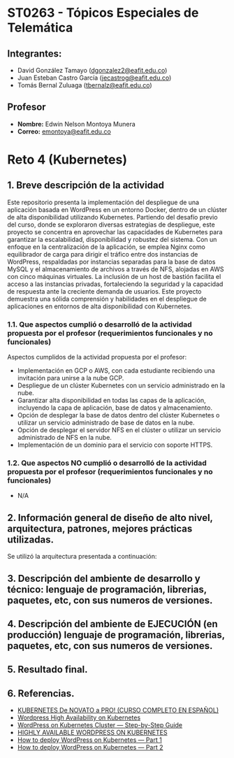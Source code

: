 # ST0263 - Tópicos Especiales de Telemática

## Integrantes:
- David González Tamayo (dgonzalez2@eafit.edu.co)
- Juan Esteban Castro García (jecastrog@eafit.edu.co)
- Tomás Bernal Zuluaga (tbernalz@eafit.edu.co)

## Profesor
- **Nombre:** Edwin Nelson Montoya Munera
- **Correo:** emontoya@eafit.edu.co

# Reto 4 (Kubernetes)

## 1. Breve descripción de la actividad

Este repositorio presenta la implementación del despliegue de una aplicación basada en WordPress en un entorno Docker, dentro de un clúster de alta disponibilidad utilizando Kubernetes. Partiendo del desafío previo del curso, donde se exploraron diversas estrategias de despliegue, este proyecto se concentra en aprovechar las capacidades de Kubernetes para garantizar la escalabilidad, disponibilidad y robustez del sistema. Con un enfoque en la centralización de la aplicación, se emplea Nginx como equilibrador de carga para dirigir el tráfico entre dos instancias de WordPress, respaldadas por instancias separadas para la base de datos MySQL y el almacenamiento de archivos a través de NFS, alojadas en AWS con cinco máquinas virtuales. La inclusión de un host de bastión facilita el acceso a las instancias privadas, fortaleciendo la seguridad y la capacidad de respuesta ante la creciente demanda de usuarios. Este proyecto demuestra una sólida comprensión y habilidades en el despliegue de aplicaciones en entornos de alta disponibilidad con Kubernetes.

### 1.1. Que aspectos cumplió o desarrolló de la actividad propuesta por el profesor (requerimientos funcionales y no funcionales)

Aspectos cumplidos de la actividad propuesta por el profesor:

* Implementación en GCP o AWS, con cada estudiante recibiendo una invitación para unirse a la nube GCP.
* Despliegue de un clúster Kubernetes con un servicio administrado en la nube.
* Garantizar alta disponibilidad en todas las capas de la aplicación, incluyendo la capa de aplicación, base de datos y almacenamiento.
* Opción de desplegar la base de datos dentro del clúster Kubernetes o utilizar un servicio administrado de base de datos en la nube.
* Opción de desplegar el servidor NFS en el clúster o utilizar un servicio administrado de NFS en la nube.
* Implementación de un dominio para el servicio con soporte HTTPS.

### 1.2. Que aspectos NO cumplió o desarrolló de la actividad propuesta por el profesor (requerimientos funcionales y no funcionales)

* N/A

## 2. Información general de diseño de alto nivel, arquitectura, patrones, mejores prácticas utilizadas.
Se utilizó la arquitectura presentada a continuación:

## 3. Descripción del ambiente de desarrollo y técnico: lenguaje de programación, librerias, paquetes, etc, con sus numeros de versiones.

## 4. Descripción del ambiente de EJECUCIÓN (en producción) lenguaje de programación, librerias, paquetes, etc, con sus numeros de versiones.

## 5. Resultado final.

## 6. Referencias.

* [KUBERNETES De NOVATO a PRO! (CURSO COMPLETO EN ESPAÑOL)](https://www.youtube.com/watch?v=DCoBcpOA7W4)
* [Wordpress High Availability on Kubernetes](https://medium.com/@icheko/wordpress-high-availability-on-kubernetes-f6c0bcc2f28d)
* [WordPress on Kubernetes Cluster — Step-by-Step Guide](https://engr-syedusmanahmad.medium.com/wordpress-on-kubernetes-cluster-step-by-step-guide-749cb53e27c7)
* [HIGHLY AVAILABLE WORDPRESS ON KUBERNETES](https://matthewdavis.io/highly-available-wordpress-on-kubernetes/)
* [How to deploy WordPress on Kubernetes — Part 1](https://medium.com/codex/how-to-deploy-wordpress-on-kubernetes-part-1-62cc5bd74410)
* [How to deploy WordPress on Kubernetes — Part 2](https://medium.com/codex/how-to-deploy-wordpress-on-kubernetes-part-2-df1cc9cbaa2e)



